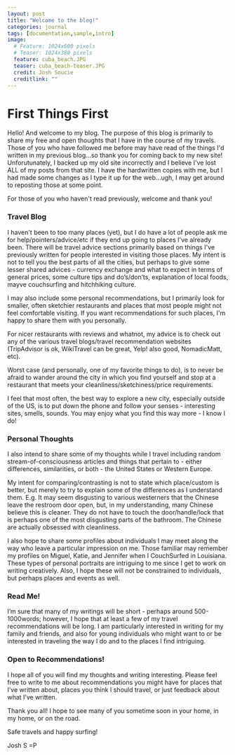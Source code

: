 ```yaml
---
layout: post
title: "Welcome to the blog!"
categories: journal
tags: [documentation,sample,intro]
image:
  # Feature: 1024x600 pixels
  # Teaser: 1024x380 pixels
  feature: cuba_beach.JPG
  teaser: cuba_beach-teaser.JPG
  credit: Josh Soucie
  creditlink: ""
---
```


<!--
Need to fix image embed...currently, CTRLQ doesn't support the size that I need for the website (max-width at 512px). May be able to use a workaround with Google Drive (https://confluence.biola.edu/display/itservices/How+to+Embed+Images+from+Google+Drive+in+a+Web+Page)
-->

# First Things First

Hello! And welcome to my blog. The purpose of this blog is primarily to share my free and open thoughts that I have in the course of my travels. Those of you who have followed me before may have read of the things I'd written in my previous blog...so thank you for coming back to my new site! Unforutunately, I backed up my old site incorrectly and I believe I've lost ALL of my posts from that site. I have the hardwritten copies with me, but I had made some changes as I type it up for the web...ugh, I may get around to reposting those at some point.

For those of you who haven't read previously, welcome and thank you!

### Travel Blog

I haven't been to too many places (yet), but I do have a lot of people ask me for help/pointers/advice/etc if they end up going to places I've already been. There will be travel advice sections primarily based on things I've previously written for people interested in visiting those places. My intent is not to tell you the best parts of all the cities, but perhaps to give some lesser shared advices - currency exchange and what to expect in terms of general prices, some culture tips and do’s/don’ts, explanation of local foods, mayve couchsurfing and hitchhiking culture.

I may also include some personal recommendations, but I primarily look for smaller, often sketchier restaurants and places that most people might not feel comfortable visiting. If you want recommendations for such places, I'm happy to share them with you personally.

For nicer restaurants with reviews and whatnot, my advice is to check out any of the various travel blogs/travel recommendation websites (TripAdvisor is ok, WikiTravel can be great, Yelp! also good, NomadicMatt, etc).

Worst case (and personally, one of my favorite things to do), is to never be afraid to wander around the city in which you find yourself and stop at a restaurant that meets your cleanliness/sketchiness/price requirements.

I feel that most often, the best way to explore a new city, especially outside of the US, is to put down the phone and follow your senses - interesting sites, smells, sounds. You may enjoy what you find this way more - I know I do!

### Personal Thoughts

I also intend to share some of my thoughts while I travel including random stream-of-consciousness articles and things that pertain to - either differences, similarities, or both - the United States or Western Europe.

My intent for comparing/contrasting is not to state which place/custom is better, but merely to try to explain some of the differences as I understand them. E.g. It may seem disgusting to various westerners that the Chinese leave the restroom door open, but, in my understanding, many Chinese believe this is cleaner. They do not have to touch the door/handle/lock that is perhaps one of the most disgusting parts of the bathroom. The Chinese are actually obsessed with cleanliness.

I also hope to share some profiles about individuals I may meet along the way who leave a particular impression on me. Those familiar may remember my profiles on Miguel, Katie, and Jennifer when I CouchSurfed in Louisiana. These types of personal portraits are intriguing to me since I get to work on writing creatively. Also, I hope these will not be constrained to individuals, but perhaps places and events as well.

### Read Me!

I’m sure that many of my writings will be short - perhaps around 500-1000words; however, I hope that at least a few of my travel recommendations will be long. I am particularly interested in writing for my family and friends, and also for young individuals who might want to or be interested in traveling the way I do and to the places I find intriguing.

### Open to Recommendations!

I hope all of you will find my thoughts and writing interesting. Please feel free to write to me about recommendations you might have for places that I’ve written about, places you think I should travel, or just feedback about what I’ve written.

Thank you all! I hope to see many of you sometime soon in your home, in my home, or on the road.

Safe travels and happy surfing!

Josh S =P
